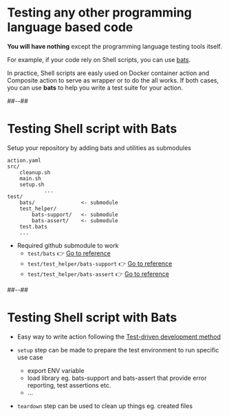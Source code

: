 <!-- .slide: class="with-code" -->

# Testing any other programming language based code

**You will have nothing** except the programming language testing tools itself.

For example, if your code rely on Shell scripts, you can use [bats](https://github.com/bats-core/bats-core).

In practice, Shell scripts are easly used on Docker container action and Composite action to serve as wrapper or to do the all works.
If both cases, you can use **bats** to help you write a test suite for your action.

##--##

<!-- .slide: class="with-code" -->

# Testing Shell script with Bats

Setup your repository by adding bats and utilities as submodules

```text [1-5|8,10-11|12]
action.yaml
src/
    cleanup.sh
    main.sh
    setup.sh
            ...
test/
    bats/               <- submodule
    test_helper/
        bats-support/   <- submodule
        bats-assert/    <- submodule
    test.bats
    ...
```

- Required github submodule to work
  - `test/bats` 👉 [Go to reference](https://github.com/bats-core/bats-core.git)
  - `test/test_helper/bats-support` 👉 [Go to reference](https://github.com/bats-core/bats-support.git)
  - `test/test_helper/bats-assert` 👉 [Go to reference](https://github.com/bats-core/bats-assert.git)

##--##

# Testing Shell script with Bats

- Easy way to write action following the [Test-driven development method](https://en.wikipedia.org/wiki/Test-driven_development)

- `setup` step can be made to prepare the test environment to run specific use case
  - export ENV variable
  - load library eg. bats-support and bats-assert that provide error reporting, test assertions etc.
  - ...
- `teardown` step can be used to clean up things eg. created files
